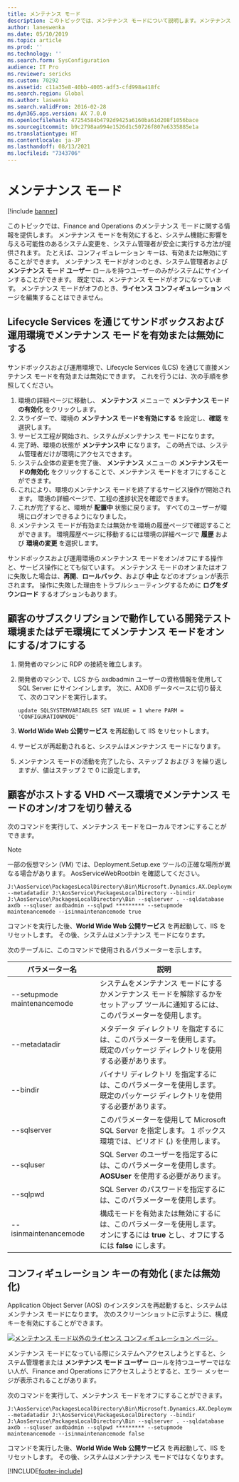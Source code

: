 ```yaml
---
title: メンテナンス モード
description: このトピックでは、メンテナンス モードについて説明します。メンテナンス モードは、システム管理者がシステム機能に影響を与える可能性のあるシステム変更を行うためのシステム全体に適用される設定です。
author: laneswenka
ms.date: 05/10/2019
ms.topic: article
ms.prod: ''
ms.technology: ''
ms.search.form: SysConfiguration
audience: IT Pro
ms.reviewer: sericks
ms.custom: 70292
ms.assetid: c11a35e8-40bb-4005-adf3-cfd998a418fc
ms.search.region: Global
ms.author: laswenka
ms.search.validFrom: 2016-02-28
ms.dyn365.ops.version: AX 7.0.0
ms.openlocfilehash: 47254584b4792d9425a6160ba61d208f1056bace
ms.sourcegitcommit: b9c2798aa994e1526d1c50726f807e6335885e1a
ms.translationtype: HT
ms.contentlocale: ja-JP
ms.lasthandoff: 08/13/2021
ms.locfileid: "7343706"
---
```

# <a name="maintenance-mode"></a>メンテナンス モード

[!include [banner](../includes/banner.md)]

このトピックでは、Finance and Operations のメンテナンス モードに関する情報を提供します。 メンテナンス モードを有効にすると、システム機能に影響を与える可能性のあるシステム変更を、システム管理者が安全に実行する方法が提供されます。 たとえば、コンフィギュレーション キーは、有効または無効にすることができます。 メンテナンス モードがオンのとき、システム管理者および **メンテナンス モード ユーザー** ロールを持つユーザーのみがシステムにサインインすることができます。 既定では、メンテナンス モードがオフになっています。 メンテナンス モードがオフのとき、**ライセンス コンフィギュレーション** ページを編集することはできません。

## <a name="turn-maintenance-mode-on-and-off-on-sandbox-and-production-environments-through-lifecycle-services"></a>Lifecycle Services を通じてサンドボックスおよび運用環境でメンテナンス モードを有効または無効にする 
サンドボックスおよび運用環境で、Lifecycle Services (LCS) を通じて直接メンテナンス モードを有効または無効にできます。 これを行うには、次の手順を参照してください。

1. 環境の詳細ページに移動し、 **メンテナンス** メニューで **メンテナンス モードの有効化** をクリックします。 
2. スライダーで、環境の **メンテナンス モードを有効にする** を設定し、**確認** を選択します。
3. サービス工程が開始され、システムがメンテナンス モードになります。
4. 完了時、環境の状態が **メンテナンス中** になります。 この時点では、システム管理者だけが環境にアクセスできます。
5. システム全体の変更を完了後、 **メンテナンス** メニューの **メンテナンスモードの無効化** をクリックすることで、メンテナンス モードをオフにすることができます。
6. これにより、環境のメンテナンス モードを終了するサービス操作が開始されます。 環境の詳細ページで、工程の進捗状況を確認できます。
7. これが完了すると、環境が **配置中** 状態に戻ります。 すべてのユーザーが環境にログオンできるようになりました。
8. メンテナンス モードが有効または無効かを環境の履歴ページで確認することができます。 環境履歴ページに移動するには環境の詳細ページで **履歴** および **環境の変更** を選択します。

サンドボックスおよび運用環境のメンテナンス モードをオン/オフにする操作と、サービス操作にとても似ています。 メンテナンス モードのオンまたはオフに失敗した場合は、**再開**、**ロールバック**、および **中止** などのオプションが表示されます。 操作に失敗した理由をトラブルシューティングするために **ログをダウンロード** するオプションもあります。

## <a name="turn-maintenance-mode-on-and-off-in-devtestdemo-environments-hosted-in-customers-subscription"></a>顧客のサブスクリプションで動作している開発テスト環境またはデモ環境にてメンテナンス モードをオンにする/オフにする
1. 開発者のマシンに RDP の接続を確立します。
2. 開発者のマシンで、LCS から axdbadmin ユーザーの資格情報を使用して SQL Server にサインインします。 次に、AXDB データベースに切り替えて、次のコマンドを実行します。

    ```Console
    update SQLSYSTEMVARIABLES SET VALUE = 1 where PARM = 'CONFIGURATIONMODE'
    ```

3. **World Wide Web 公開サービス** を再起動して IIS をリセットします。
4. サービスが再起動されると、システムはメンテナンス モードになります。
5. メンテナンス モードの活動を完了したら、ステップ 2 および 3 を繰り返しますが、値はステップ 2 で 0 に設定します。

## <a name="turn-maintenance-mode-on-and-off-for-vhd-based-environments-hosted-by-customers"></a>顧客がホストする VHD ベース環境でメンテナンス モードのオン/オフを切り替える

次のコマンドを実行して、メンテナンス モードをローカルでオンにすることができます。 

> [!Note]
> 一部の仮想マシン (VM) では、Deployment.Setup.exe ツールの正確な場所が異なる場合があります。 AosServiceWebRootbin を確認してください。

```Console
J:\AosService\PackagesLocalDirectory\Bin\Microsoft.Dynamics.AX.Deployment.Setup.exe --metadatadir J:\AosService\PackagesLocalDirectory --bindir J:\AosService\PackagesLocalDirectory\Bin --sqlserver . --sqldatabase axdb --sqluser axdbadmin --sqlpwd ********* --setupmode maintenancemode --isinmaintenancemode true
```
コマンドを実行した後、**World Wide Web 公開サービス** を再起動して、IIS をリセットします。 その後、システムはメンテナンス モードになります。  

次のテーブルに、このコマンドで使用されるパラメーターを示します。

| パラメーター名              | 説明  |
|-----------------------------|------|
| --setupmode maintenancemode | システムをメンテナンス モードにするかメンテナンス モードを解除するかをセットアップ ツールに通知するには、このパラメーターを使用します。    |
| --metadatadir               | メタデータ ディレクトリ を指定するには、このパラメーターを使用します。 既定のパッケージ ディレクトリを使用する必要があります。              |
| --bindir                    | バイナリ ディレクトリ を指定するには、このパラメーターを使用します。 既定のパッケージ ディレクトリを使用する必要があります。              |
| --sqlserver                 | このパラメーターを使用して Microsoft SQL Server を指定します。 1 ボックス環境では、ピリオド (**.**) を使用します。           |
| --sqluser                   | SQL Server のユーザーを指定するには、このパラメーターを使用します。 **AOSUser** を使用する必要があります。                                    |
| --sqlpwd                    | SQL Server のパスワードを指定するには、このパラメーターを使用します。                                                            |
| --isinmaintenancemode       | 構成モードを有効または無効にするには、このパラメーターを使用します。 オンにするには **true** とし、オフにするには **false** にします。 |

## <a name="enable-or-disable-configuration-keys"></a>コンフィギュレーション キーの有効化 (または無効化)

Application Object Server (AOS) のインスタンスを再起動すると、システムはメンテナンス モードになります。 次のスクリーンショットに示すように、構成キーを有効にすることができます。 

[![メンテナンス モード以外のライセンス コンフィギュレーション ページ。](./media/license-configuration-page-when-not-in-maintenance-mode.png)](./media/license-configuration-page-when-not-in-maintenance-mode.png) 

メンテナンス モードになっている際にシステムへアクセスしようとすると、システム管理者または **メンテナンス モード ユーザー** ロールを持つユーザーではない人が、Finance and Operations にアクセスしようとすると、エラー メッセージが表示されることがあります。 

次のコマンドを実行して、メンテナンス モードをオフにすることができます。

```Console
J:\AosService\PackagesLocalDirectory\Bin\Microsoft.Dynamics.AX.Deployment.Setup.exe --metadatadir J:\AosService\PackagesLocalDirectory --bindir J:\AosService\PackagesLocalDirectory\Bin --sqlserver . --sqldatabase axdb --sqluser axdbadmin --sqlpwd ********* --setupmode maintenancemode --isinmaintenancemode false
```
コマンドを実行した後、**World Wide Web 公開サービス** を再起動して、IIS をリセットします。 その後、システムはメンテナンス モードではなくなります。  


[!INCLUDE[footer-include](../../../includes/footer-banner.md)]
